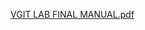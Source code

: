 [VGIT LAB FINAL MANUAL.pdf](https://github.com/user-attachments/files/17809287/VGIT.LAB.FINAL.MANUAL.pdf)
